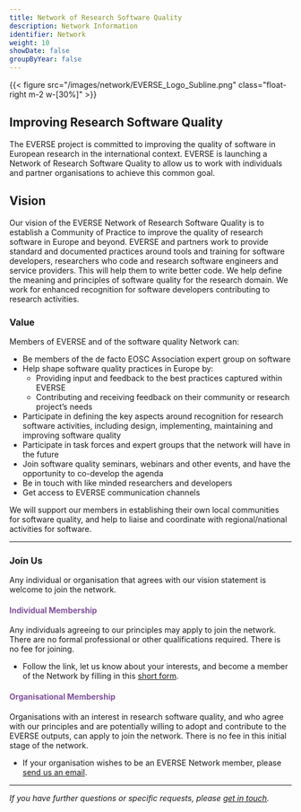 ```yaml
---
title: Network of Research Software Quality
description: Network Information
identifier: Network
weight: 10
showDate: false
groupByYear: false
---
```


{{< figure src="/images/network/EVERSE_Logo_Subline.png" class="float-right m-2 w-[30%]" >}}
## Improving Research Software Quality


The EVERSE project is committed to improving the quality of software in European research in the international context. EVERSE is launching a Network of Research Software Quality to allow us to work with individuals and partner organisations to achieve this common goal.

<h2> Vision </h2>

Our vision of the EVERSE Network of Research Software Quality is to establish a Community of Practice to improve the quality of research software in Europe and beyond. EVERSE and partners work to provide standard and documented practices around tools and training for software developers, researchers who code and research software engineers and service providers. This will help them to write better code. We help define the meaning and principles of software quality for the research domain. We work for enhanced recognition for software developers contributing to research activities.

### Value

Members of EVERSE and of the software quality Network can:

* Be members of the de facto EOSC Association expert group on software
* Help shape software quality practices in Europe by:
    * Providing input and feedback to the  best practices captured within EVERSE 
    * Contributing and receiving feedback on their community or research project’s needs
* Participate in defining the key aspects around recognition for research software activities, including design, implementing, maintaining and improving software quality
* Participate in task forces and expert groups that the network will have in the future
* Join software quality seminars, webinars and other events, and have the opportunity to co-develop the agenda
* Be in touch with like minded researchers and developers
* Get access to EVERSE communication channels

We will support our members in establishing their own local communities for software quality, and help to liaise and coordinate with regional/national activities for software.

---

### Join Us

Any individual or organisation that agrees with our vision statement is welcome to join the network.

#### <font color="80529a"> Individual Membership </font>

Any individuals agreeing to our principles may apply to join the network. There are no formal professional or other qualifications required. There is no fee for joining.

- Follow the link, let us know about your interests, and become a member of the Network by filling in this [short form](https://ec.europa.eu/eusurvey/runner/EVERSENetworkJoinIndividual).

#### <font color="80529a"> Organisational Membership </font>

Organisations with an interest in research software quality, and who agree with our principles and are potentially willing to adopt and contribute to the EVERSE outputs, can apply to join the network. There is no fee in this initial stage of the network.

- If your organisation wishes to be an EVERSE Network member, please [send us an email](mailto:contact@everse.software).

---

*If you have further questions or specific requests, please [get in touch](/contact).*
